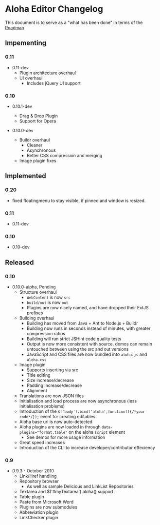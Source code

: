 # Aloha Editor Changelog

This document is to serve as a "what has been done" in terms of the [Roadmap](http://aloha-editor.org/wiki/Roadmap)



## Impementing

### 0.11

- 0.11-dev
	- Plugin architecture overhaul
	- UI overhaul
		- Includes jQuery UI support


### 0.10

- 0.10.1-dev
	- Drag & Drop Plugin
	- Support for Opera

- 0.10.0-dev
	- Buildr overhaul
		- Cleaner
		- Asynchronous
		- Better CSS compression and merging
	- Image plugin fixes



## Implemented

### 0.20
- fixed floatingmenu to stay visible, if pinned and window is resized.

### 0.11

- 0.11-dev


### 0.10

- 0.10-dev



## Released

### 0.10

- 0.10.0-alpha, Pending
	- Structure overhaul
		- `WebContent` is now `src`
		- `build/out` is now `out`
		- Plugins are now nicely named, and have dropped their ExtJS prefixes
	- Building overhaul
		- Building has moved from Java + Ant to Node.js + Buildr
		- Building now runs in seconds instead of minutes, with greater compression ratios
		- Building will run strict JSHint code quality tests
		- Output is now more consistent with source, demos can remain untouched between using the src and out versions
		- JavaScript and CSS files are now bundled into `aloha.js` and `aloha.css`
	- Image plugin
		- Supports inserting via src
		- Title editing
		- Size increase/decrease
		- Padding increase/decrease
		- Alignment
	- Translations are now JSON files
	- Initialisation and load process are now asynchronous (less initialisation problems)
	- Introduction of the `$('body').bind('aloha',function(){/*your code*/});` event for creating editables
	- Aloha base url is now auto-detected
	- Aloha plugins are now loaded in through `data-plugins="format,table"` on the aloha `script` element
		- See demos for more usage information
	- Great speed increases
	- Introduction of the CLI to increase developer/contributor effeciency


### 0.9

- 0.9.3 - October 2010
	- Link/Href handling
	- Repository browser
		- As well as sample Delicious and LinkList Repositories
	- Textarea and $('#myTextarea').aloha() support
	- Table plugin
	- Paste from Microsoft Word
	- Plugins are now submodules
	- Abbreviation plugin
	- LinkChecker plugin
